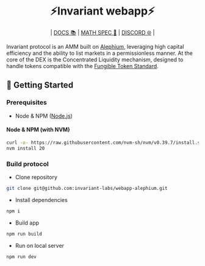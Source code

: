 <div align="center">
    <h1>⚡Invariant webapp⚡</h1>
    <p>
        | <a href="https://docs.invariant.app/docs/alephium">DOCS 📚</a> |
        <a href="https://invariant.app/math-spec-alph.pdf">MATH SPEC 📄</a> |
        <a href="https://discord.gg/VzS3C9wR">DISCORD 🌐</a> |
    </p>
</div>

Invariant protocol is an AMM built on [Alephium](https://alephium.org/), leveraging high capital efficiency and the ability to list markets in a permissionless manner. At the core of the DEX is the Concentrated Liquidity mechanism, designed to handle tokens compatible with the [Fungible Token Standard](https://docs.alephium.org/tokens/fungible-tokens).

## 🔨 Getting Started

### Prerequisites

- Node & NPM ([Node.js](https://nodejs.org/))

#### Node & NPM (with NVM)

```bash
curl -o- https://raw.githubusercontent.com/nvm-sh/nvm/v0.39.7/install.sh | bash
nvm install 20
```

### Build protocol

- Clone repository

```bash
git clone git@github.com:invariant-labs/webapp-alephium.git
```

- Install dependencies

```bash
npm i
```

- Build app

```bash
npm run build
```

- Run on local server

```bash
npm run dev
```
